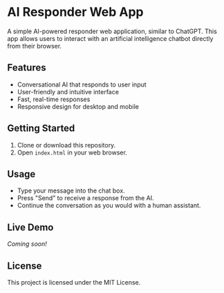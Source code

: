 # AI Responder Web App

A simple AI-powered responder web application, similar to ChatGPT. This app allows users to interact with an artificial intelligence chatbot directly from their browser.

## Features

- Conversational AI that responds to user input
- User-friendly and intuitive interface
- Fast, real-time responses
- Responsive design for desktop and mobile

## Getting Started

1. Clone or download this repository.
2. Open `index.html` in your web browser.

## Usage

- Type your message into the chat box.
- Press "Send" to receive a response from the AI.
- Continue the conversation as you would with a human assistant.

## Live Demo

*Coming soon!*  
<!-- Replace this with your GitHub Pages or Netlify link after you deploy -->

## License

This project is licensed under the MIT License.
